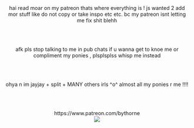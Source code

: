 <center> hai read moar on my patreon thats where everything is ! js wanted 2 add mor stuff like do not copy or take inspo etc etc. bc my patreon isnt letting me fix shit blehh</center>

<br></br>
<center> afk pls stop talking to me in pub chats if u wanna get to knoe me or compliment my ponies , plsplsplss whisp me instead</center>

<br></br>
<center> ohya n im jayjay + split + MANY others irls ^o^ almost all my ponies r me !!!!</center>

<br></br>
<center> https://www.patreon.com/bythorne </center>


<center> <img src=(https://i.pinimg.com/736x/e8/3f/2f/e83f2f7b21665d909b142921f9d82049.jpg)/> </center>
